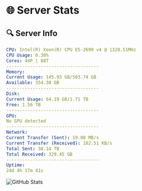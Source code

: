 # 🌐 Server Stats
## 🔍 Server Info
```yaml
CPU: Intel(R) Xeon(R) CPU E5-2699 v4 @ 1328.51MHz
CPU Usage: 0.30%
Cores: 44P | 88T
-----------------------------------
Memory:
Current Usage: 145.93 GB/503.74 GB
Available: 354.38 GB
-----------------------------------
Disk:
Current Usage: 64.19 GB/1.71 TB
Free: 1.56 TB
-----------------------------------
GPU:
No GPU detected
-----------------------------------
Network:
Current Transfer (Sent): 19.00 MB/s
Current Transfer (Received): 102.51 KB/s
Total Sent: 38.14 TB
Total Received: 329.45 GB
-----------------------------------
Uptime:
24d 4h 17m 41s
```
![GitHub Stats](https://img.shields.io/badge/Updated-2025-04-01_01:40:30-blue)
